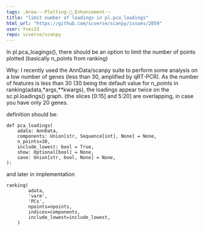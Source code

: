 ```yaml
---
tags: ,Area---Plotting-🌺,Enhancement-✨
title: "limit number of loadings in pl.pca_loadings"
html_url: "https://github.com/scverse/scanpy/issues/2059"
user: Yves33
repo: scverse/scanpy
---
```


In pl.pca_loagings(), there should be an option to limit the number of points plotted (basically n_points from ranking)

Why: I recently used the AnnData/scanpy suite to perform some analysis on a low number of genes (less than 30, amplified by qRT-PCR).
As the number of features is less than 30 (30 being the default value for n_points in ranking(adata,*args,**kwargs), the loadings appear twice on the sc.pl.loadings() graph.
(the slices [0:15] and 5:20] are overlapping, in case you have only 20 genes.

definition should be:
```
def pca_loadings(
    adata: AnnData,
    components: Union[str, Sequence[int], None] = None,
    n_points=30,
    include_lowest: bool = True,
    show: Optional[bool] = None,
    save: Union[str, bool, None] = None,
):
```

and later in implementation
```
ranking(
        adata,
        'varm',
        'PCs',
        npoints=npoints,
        indices=components,
        include_lowest=include_lowest,
    )
```
